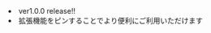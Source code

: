 <li class="list-group-item">ver1.0.0 release!!</li>
<li class="list-group-item">拡張機能をピンすることでより便利にご利用いただけます</li>